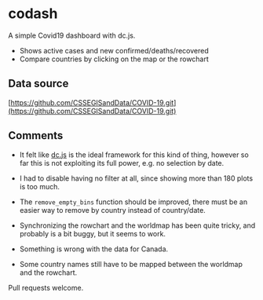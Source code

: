 # codash

A simple Covid19 dashboard with dc.js.
- Shows active cases and new confirmed/deaths/recovered
- Compare countries by clicking on the map or the rowchart

## Data source

[https://github.com/CSSEGISandData/COVID-19.git](https://github.com/CSSEGISandData/COVID-19.git)

## Comments

- It felt like [dc.js](https://github.com/dc-js) is the ideal framework for this kind of thing, however so far this is not exploiting its full power, e.g. no selection by date.

- I had to disable having no filter at all, since showing more than 180 plots is too much.

- The `remove_empty_bins` function should be improved, there must be an easier way to remove by country instead of country/date.

- Synchronizing the rowchart and the worldmap has been quite tricky, and probably is a bit buggy, but it seems to work.

 - Something is wrong with the data for Canada.
 - Some country names still have to be mapped between the worldmap and the rowchart.

Pull requests welcome.
